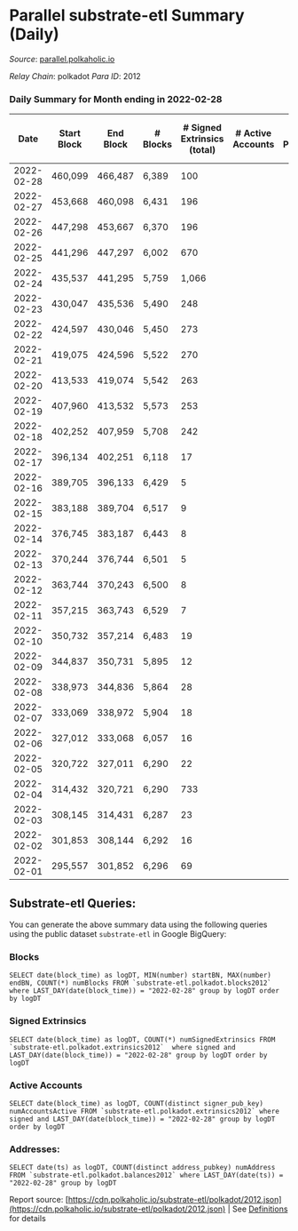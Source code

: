 # Parallel substrate-etl Summary (Daily)

_Source_: [parallel.polkaholic.io](https://parallel.polkaholic.io)

*Relay Chain*: polkadot
*Para ID*: 2012



### Daily Summary for Month ending in 2022-02-28


| Date | Start Block | End Block | # Blocks | # Signed Extrinsics (total) | # Active Accounts | # Passive | # New | # Addresses with Balances | # Events | # Transfers | # XCM Transfers In | # XCM Transfers Out |
| ---- | ----------- | --------- | -------- | --------------------------- | ----------------- | --------- | ----- | ------------------------- | -------- | ----------- | ------------------ | ------------------- |
| 2022-02-28 | 460,099 | 466,487 | 6,389  | 100 |  |  |  | 34,447 | 13,183 |   |   |   |
| 2022-02-27 | 453,668 | 460,098 | 6,431  | 196 |  |  |  | 34,447 | 13,643 | 1 ($0.76) |   |   |
| 2022-02-26 | 447,298 | 453,667 | 6,370  | 196 |  |  |  | 34,446 | 13,523 |   |   |   |
| 2022-02-25 | 441,296 | 447,297 | 6,002  | 670 |  |  |  | 34,446 | 28,887 |   |   |   |
| 2022-02-24 | 435,537 | 441,295 | 5,759  | 1,066 |  |  |  | 32,761 | 36,979 | 1 ($1.34) |   |   |
| 2022-02-23 | 430,047 | 435,536 | 5,490  | 248 |  |  |  | 29,733 | 11,974 |   |   |   |
| 2022-02-22 | 424,597 | 430,046 | 5,450  | 273 |  |  |  | 29,733 | 11,987 |   |   |   |
| 2022-02-21 | 419,075 | 424,596 | 5,522  | 270 |  |  |  | 29,733 | 12,126 |   |   |   |
| 2022-02-20 | 413,533 | 419,074 | 5,542  | 263 |  |  |  | 29,733 | 12,139 |   |   |   |
| 2022-02-19 | 407,960 | 413,532 | 5,573  | 253 |  |  |  | 29,733 | 12,155 |   |   |   |
| 2022-02-18 | 402,252 | 407,959 | 5,708  | 242 |  |  |  | 29,733 | 12,389 |   |   |   |
| 2022-02-17 | 396,134 | 402,251 | 6,118  | 17 |  |  |  | 29,733 | 12,299 |   |   |   |
| 2022-02-16 | 389,705 | 396,133 | 6,429  | 5 |  |  |  | 29,733 | 12,882 |   |   |   |
| 2022-02-15 | 383,188 | 389,704 | 6,517  | 9 |  |  |  | 29,733 | 13,075 |   |   |   |
| 2022-02-14 | 376,745 | 383,187 | 6,443  | 8 |  |  |  | 29,733 | 12,922 |   |   |   |
| 2022-02-13 | 370,244 | 376,744 | 6,501  | 5 |  |  |  | 29,733 | 13,028 |   |   |   |
| 2022-02-12 | 363,744 | 370,243 | 6,500  | 8 |  |  |  | 29,733 | 13,037 |   |   |   |
| 2022-02-11 | 357,215 | 363,743 | 6,529  | 7 |  |  |  | 29,733 | 13,092 |   |   |   |
| 2022-02-10 | 350,732 | 357,214 | 6,483  | 19 |  |  |  |  | 13,042 |   |   |   |
| 2022-02-09 | 344,837 | 350,731 | 5,895  | 12 |  |  |  | 29,733 | 11,840 |   |   |   |
| 2022-02-08 | 338,973 | 344,836 | 5,864  | 28 |  |  |  | 29,733 | 11,835 |   |   |   |
| 2022-02-07 | 333,069 | 338,972 | 5,904  | 18 |  |  |  | 29,733 | 11,882 |   |   |   |
| 2022-02-06 | 327,012 | 333,068 | 6,057  | 16 |  |  |  | 29,733 | 12,173 |   |   |   |
| 2022-02-05 | 320,722 | 327,011 | 6,290  | 22 |  |  |  | 29,733 | 12,660 |   |   |   |
| 2022-02-04 | 314,432 | 320,721 | 6,290  | 733 |  |  |  | 29,733 | 89,619 | 14,323 ($1,365,753.86) |   |   |
| 2022-02-03 | 308,145 | 314,431 | 6,287  | 23 |  |  |  | 29,475 | 12,663 | 1 ($1,407,313.06) |   |   |
| 2022-02-02 | 301,853 | 308,144 | 6,292  | 16 |  |  |  | 29,475 | 12,644 |   |   |   |
| 2022-02-01 | 295,557 | 301,852 | 6,296  | 69 |  |  |  |  | 12,848 | 15 ($370,535.85) |   |   |

## Substrate-etl Queries:
You can generate the above summary data using the following queries using the public dataset `substrate-etl` in Google BigQuery:


### Blocks
```
SELECT date(block_time) as logDT, MIN(number) startBN, MAX(number) endBN, COUNT(*) numBlocks FROM `substrate-etl.polkadot.blocks2012`  where LAST_DAY(date(block_time)) = "2022-02-28" group by logDT order by logDT
```


### Signed Extrinsics
```
SELECT date(block_time) as logDT, COUNT(*) numSignedExtrinsics FROM `substrate-etl.polkadot.extrinsics2012`  where signed and LAST_DAY(date(block_time)) = "2022-02-28" group by logDT order by logDT
```


### Active Accounts
```
SELECT date(block_time) as logDT, COUNT(distinct signer_pub_key) numAccountsActive FROM `substrate-etl.polkadot.extrinsics2012` where signed and LAST_DAY(date(block_time)) = "2022-02-28" group by logDT order by logDT
```


### Addresses:
```
SELECT date(ts) as logDT, COUNT(distinct address_pubkey) numAddress FROM `substrate-etl.polkadot.balances2012` where LAST_DAY(date(ts)) = "2022-02-28" group by logDT
```



Report source: [https://cdn.polkaholic.io/substrate-etl/polkadot/2012.json](https://cdn.polkaholic.io/substrate-etl/polkadot/2012.json) | See [Definitions](/DEFINITIONS.md) for details
